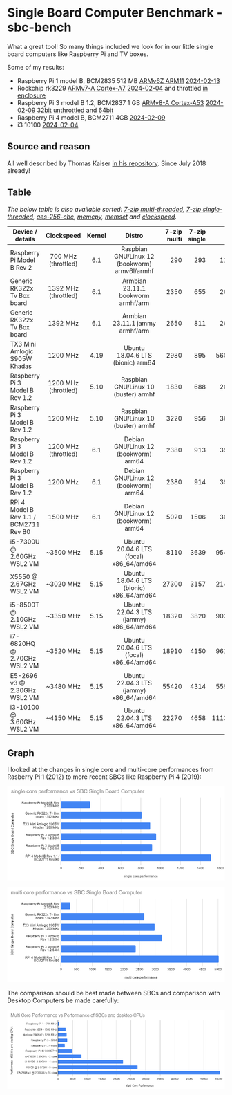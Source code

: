 # Single Board Computer Benchmark - sbc-bench

What a great tool! So many things included we look for in our little single board computers like Raspberry Pi and TV boxes.

Some of my results:

- Raspberry Pi 1 model B, BCM2835 512 MB [ARMv6Z ARM11](https://en.wikipedia.org/wiki/ARM11) [2024-02-13](https://sprunge.us/WWgaCH)
- Rockchip rk3229 [ARMv7-A Cortex-A7](https://en.wikipedia.org/wiki/ARM_Cortex-A7) [2024-02-04](https://sprunge.us/ABPd1y) and throttled [in enclosure](https://sprunge.us/RMd57e)
- Raspberry Pi 3 model B 1.2, BCM2837 1 GB [ARMv8-A Cortex-A53](https://en.wikipedia.org/wiki/ARM_Cortex-A53) [2024-02-09 32bit](https://sprunge.us/MjKNxl) [unthrottled](https://sprunge.us/6Vndme) and [64bit](https://sprunge.us/YVrDcI)
- Raspberry Pi 4 model B, BCM2711 4GB [2024-02-09](https://sprunge.us/9HpkrB)
- i3 10100 [2024-02-04](https://sprunge.us/0lOI8m)

## Source and reason

All well described by Thomas Kaiser [in his repository](https://github.com/ThomasKaiser/sbc-bench). Since July 2018 already!

## Table

*The below table is also available sorted: [7-zip multi-threaded](Sorted-Results.md#7-zip-mips-multi-threaded), [7-zip single-threaded](Sorted-Results.md#7-zip-mips-single-threaded), [aes-256-cbc](Sorted-Results.md#openssl-speed--elapsed--evp-aes-256-cbc), [memcpy](Sorted-Results.md#memcpy), [memset](Sorted-Results.md#memset) and [clockspeed](Sorted-Results.md#clockspeed).*

| Device / details               | Clockspeed           | Kernel |           Distro         |   7-zip multi | 7-zip single |     AES | memcpy | memset | 
| ------------------------------ | :------------------: | :----: | :----------------------: | ------------: | -----------: | ------: | -----: | -----: | 
| Raspberry Pi Model B Rev 2     |  700 MHz (throttled) |  6.1   | Raspbian GNU/Linux 12 (bookworm) armv6l/armhf | 290 | 293 | 11530 |    330 |  1350 |
| Generic RK322x Tv Box board    | 1392 MHz (throttled) |  6.1   | Armbian 23.11.1 bookworm armhf/arm       |  2350 |  655 |   26940 |    890 |  2920 |
| Generic RK322x Tv Box board    | 1392 MHz             |  6.1   | Armbian 23.11.1 jammy armhf/arm          |  2650 |  811 |   26920 |    500 |  2390 |
| TX3 Mini Amlogic S905W Khadas  | 1200 MHz             |  4.19  | Ubuntu 18.04.6 LTS (bionic) arm64        |  2980 |  895 |  560340 |    850 |  1940 |
| Raspberry Pi 3 Model B Rev 1.2 | 1200 MHz (throttled) |  5.10  | Raspbian GNU/Linux 10 (buster) armhf     |  1830 |  688 |   26430 |    810 |  1490 |
| Raspberry Pi 3 Model B Rev 1.2 | 1200 MHz             |  5.10  | Raspbian GNU/Linux 10 (buster) armhf     |  3220 |  956 |   36550 |    960 |  1490 |
| Raspberry Pi 3 Model B Rev 1.2 | 1200 MHz (throttled) |  6.1   | Debian GNU/Linux 12 (bookworm) arm64     |  2380 |  913 |   39770 |   1140 |  1630 |
| Raspberry Pi 3 Model B Rev 1.2 | 1200 MHz             |  6.1   | Debian GNU/Linux 12 (bookworm) arm64     |  2380 |  914 |   39770 |   1180 |  1630 |
| RPi 4 Model B Rev 1.1 / BCM2711 Rev B0 | 1500 MHz     |  6.1   | Debian GNU/Linux 12 (bookworm) arm64     |  5020 | 1506 |   30200 |   2460 |  3150 |
| i5-7300U @ 2.60GHz WSL2 VM     | ~3500 MHz            |  5.15  | Ubuntu 20.04.6 LTS (focal) x86_64/amd64  |  8110 | 3639 |  954110 |   2050 |  2690 |
| X5550 @ 2.67GHz WSL2 VM        | ~3020 MHz            |  5.15  | Ubuntu 18.04.6 LTS (bionic) x86_64/amd64 | 27300 | 3157 |  214670 |   5420 |  8170 |
| i5-8500T @ 2.10GHz WSL2 VM     | ~3350 MHz            |  5.15  | Ubuntu 22.04.3 LTS (jammy) x86_64/amd64  | 18320 | 3820 |  903660 |  15050 | 26470 |
| i7-6820HQ @ 2.70GHz WSL2 VM    | ~3520 MHz            |  5.15  | Ubuntu 20.04.6 LTS (focal) x86_64/amd64  | 18910 | 4150 |  961680 |  13230 | 31510 |
| E5-2696 v3 @ 2.30GHz WSL2 VM   | ~3480 MHz            |  5.15  | Ubuntu 22.04.3 LTS (jammy) x86_64/amd64  | 55420 | 4314 |  559780 |  14940 | 24190 |
| i3-10100 @ 3.60GHz WSL2 VM     | ~4150 MHz            |  5.15  | Ubuntu 22.04.3 LTS x86_64/amd64          | 22270 | 4658 | 1113290 |  14250 | 31430 |

## Graph

I looked at the changes in single core and multi-core performances from Rasberry Pi 1 (2012) to more recent SBCs like Raspberry Pi 4 (2019):

![graph single core](single.png)

![graph multi core](multi.png)

The comparison should be best made between SBCs and comparison with Desktop Computers be made carefully:

![graph desktop CPUs](desktop.png)
